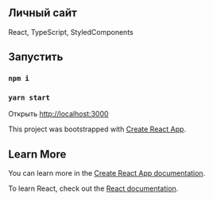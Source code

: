 ## Личный сайт
React, TypeScript, StyledComponents



## Запустить

### `npm i`
### `yarn start`

Открыть [http://localhost:3000](http://localhost:3000)


This project was bootstrapped with [Create React App](https://github.com/facebook/create-react-app).

## Learn More

You can learn more in the [Create React App documentation](https://facebook.github.io/create-react-app/docs/getting-started).

To learn React, check out the [React documentation](https://reactjs.org/).
